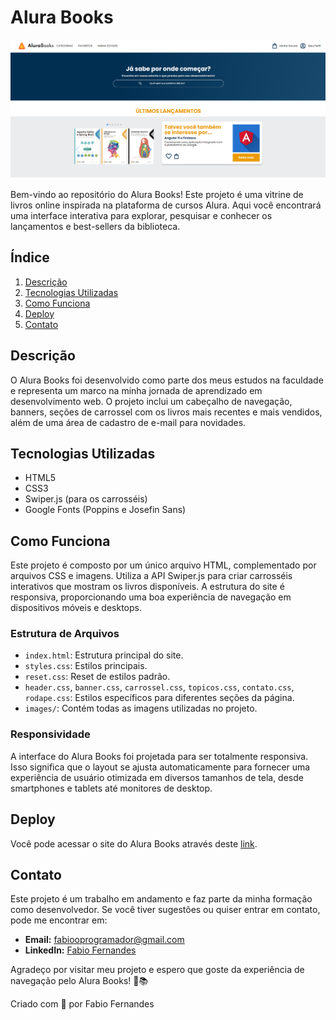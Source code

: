 # Alura Books

![Alura Books Banner](./site.PNG)

Bem-vindo ao repositório do Alura Books! Este projeto é uma vitrine de livros online inspirada na plataforma de cursos Alura. Aqui você encontrará uma interface interativa para explorar, pesquisar e conhecer os lançamentos e best-sellers da biblioteca.

## Índice
1. [Descrição](#descrição)
2. [Tecnologias Utilizadas](#tecnologias-utilizadas)
3. [Como Funciona](#como-funciona)
4. [Deploy](#deploy)
5. [Contato](#contato)

## Descrição
O Alura Books foi desenvolvido como parte dos meus estudos na faculdade e representa um marco na minha jornada de aprendizado em desenvolvimento web. O projeto inclui um cabeçalho de navegação, banners, seções de carrossel com os livros mais recentes e mais vendidos, além de uma área de cadastro de e-mail para novidades.

## Tecnologias Utilizadas
- HTML5
- CSS3
- Swiper.js (para os carrosséis)
- Google Fonts (Poppins e Josefin Sans)

## Como Funciona
Este projeto é composto por um único arquivo HTML, complementado por arquivos CSS e imagens. Utiliza a API Swiper.js para criar carrosséis interativos que mostram os livros disponíveis. A estrutura do site é responsiva, proporcionando uma boa experiência de navegação em dispositivos móveis e desktops.

### Estrutura de Arquivos
- `index.html`: Estrutura principal do site.
- `styles.css`: Estilos principais.
- `reset.css`: Reset de estilos padrão.
- `header.css`, `banner.css`, `carrossel.css`, `topicos.css`, `contato.css`, `rodape.css`: Estilos específicos para diferentes seções da página.
- `images/`: Contém todas as imagens utilizadas no projeto.

### Responsividade
A interface do Alura Books foi projetada para ser totalmente responsiva. Isso significa que o layout se ajusta automaticamente para fornecer uma experiência de usuário otimizada em diversos tamanhos de tela, desde smartphones e tablets até monitores de desktop.

## Deploy
Você pode acessar o site do Alura Books através deste [link](https://alura-books-psi-topaz.vercel.app/).

## Contato
Este projeto é um trabalho em andamento e faz parte da minha formação como desenvolvedor. Se você tiver sugestões ou quiser entrar em contato, pode me encontrar em:

- **Email:** fabiooprogramador@gmail.com
- **LinkedIn:** [Fabio Fernandes](https://www.linkedin.com/in/fabiogmf/)

Agradeço por visitar meu projeto e espero que goste da experiência de navegação pelo Alura Books! 🚀📚

Criado com 💙 por Fabio Fernandes
